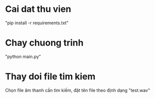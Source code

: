 # Cai dat thu vien
"pip install -r requirements.txt"
# Chay chuong trinh
"python main.py"
# Thay doi file tim kiem
Chọn file âm thanh cần tìm kiếm, đặt tên file theo định dạng "test.wav"